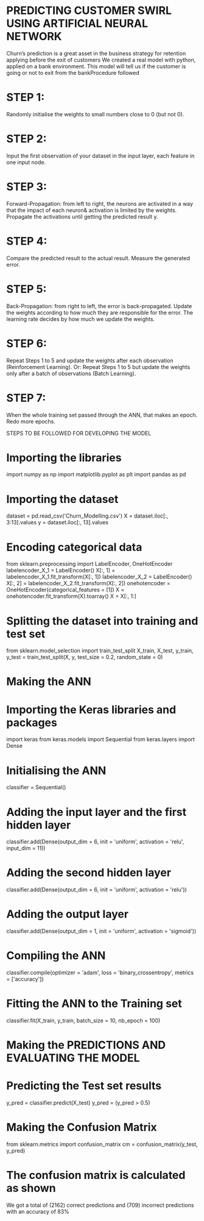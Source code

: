 # PREDICTING CUSTOMER SWIRL USING ARTIFICIAL NEURAL NETWORK
Churn’s prediction is a great asset in the business strategy for retention applying before the exit of customers
We created a real model with python, applied on a bank environment. This model will tell us if the customer is going or not to exit from the bankProcedure followed
# STEP 1:
Randomly initialise the weights to small numbers close to 0 (but not 0).
# STEP 2:
Input the first observation of your dataset in the input layer, each feature in one input node.
# STEP 3:
Forward-Propagation: from left to right, the neurons are activated in a way that the impact
of each neuron& activation is limited by the weights. Propagate the activations until getting the
predicted result y.
# STEP 4:
Compare the predicted result to the actual result. Measure the generated error.
# STEP 5:
Back-Propagation: from right to left, the error is back-propagated. Update the weights
according to
how much they are responsible for the error. The learning rate decides by how much we
update the weights.
# STEP 6:
Repeat Steps 1 to 5 and update the weights after each observation (Reinforcement Learning).
Or:
Repeat Steps 1 to 5 but update the weights only after a batch of observations (Batch
Learning).
# STEP 7:

When the whole training set passed through the ANN, that makes an epoch. Redo more
epochs.

STEPS TO BE FOLLOWED FOR DEVELOPING THE MODEL

# Importing the libraries
import numpy as np
import matplotlib.pyplot as plt
import pandas as pd

# Importing the dataset
dataset = pd.read_csv('Churn_Modelling.csv')
X = dataset.iloc[:, 3:13].values
y = dataset.iloc[:, 13].values

 # Encoding categorical data
from sklearn.preprocessing import LabelEncoder, OneHotEncoder
labelencoder_X_1 = LabelEncoder()
X[:, 1] = labelencoder_X_1.fit_transform(X[:, 1])
labelencoder_X_2 = LabelEncoder()
X[:, 2] = labelencoder_X_2.fit_transform(X[:, 2])
onehotencoder = OneHotEncoder(categorical_features = [1])
X = onehotencoder.fit_transform(X).toarray()
X = X[:, 1:]

 # Splitting the dataset into training and test set
from sklearn.model_selection import train_test_split
X_train, X_test, y_train, y_test = train_test_split(X, y, test_size = 0.2, random_state = 0)

# Making the ANN

# Importing the Keras libraries and packages
import keras
from keras.models import Sequential
from keras.layers import Dense

# Initialising the ANN
classifier = Sequential()

# Adding the input layer and the first hidden layer
classifier.add(Dense(output_dim = 6, init = 'uniform', activation = 'relu', input_dim = 11))

# Adding the second hidden layer
classifier.add(Dense(output_dim = 6, init = 'uniform', activation = 'relu'))

# Adding the output layer
classifier.add(Dense(output_dim = 1, init = 'uniform', activation = 'sigmoid'))

# Compiling the ANN
classifier.compile(optimizer = 'adam', loss = 'binary_crossentropy', metrics = ['accuracy'])

# Fitting the ANN to the Training set
classifier.fit(X_train, y_train, batch_size = 10, nb_epoch = 100)

# Making the PREDICTIONS AND EVALUATING THE MODEL
# Predicting the Test set results
y_pred = classifier.predict(X_test)
y_pred = (y_pred > 0.5)

# Making the Confusion Matrix
from sklearn.metrics import confusion_matrix
cm = confusion_matrix(y_test, y_pred)


# The confusion matrix is calculated as shown
  We got a total of (2162) correct predictions and  (709) incorrect predictions with an accuracy of 83%



